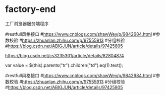 # factory-end
工厂浏览器服务端程序

#restfull风格接口
#https://www.cnblogs.com/shawWey/p/9842684.html
#参数校验
#https://zhuanlan.zhihu.com/p/97555913
#分组校验
#https://blog.csdn.net/ABIGJUN/article/details/97425805

https://blog.csdn.net/cs3235301/article/details/82804874

var value = $(this).parents("tr").children("td").eq(1).text();


#restfull风格接口
#https://www.cnblogs.com/shawWey/p/9842684.html
#参数校验
#https://zhuanlan.zhihu.com/p/97555913
#分组校验
#https://blog.csdn.net/ABIGJUN/article/details/97425805